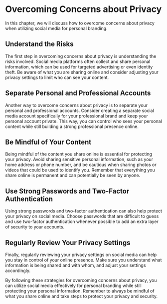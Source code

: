 Overcoming Concerns about Privacy
==========================================================================================

In this chapter, we will discuss how to overcome concerns about privacy when utilizing social media for personal branding.

Understand the Risks
--------------------

The first step in overcoming concerns about privacy is understanding the risks involved. Social media platforms often collect and share personal information, which can be used for targeted advertising or even identity theft. Be aware of what you are sharing online and consider adjusting your privacy settings to limit who can see your content.

Separate Personal and Professional Accounts
-------------------------------------------

Another way to overcome concerns about privacy is to separate your personal and professional accounts. Consider creating a separate social media account specifically for your professional brand and keep your personal account private. This way, you can control who sees your personal content while still building a strong professional presence online.

Be Mindful of Your Content
--------------------------

Being mindful of the content you share online is essential for protecting your privacy. Avoid sharing sensitive personal information, such as your home address or phone number, and be cautious when sharing photos or videos that could be used to identify you. Remember that everything you share online is permanent and can potentially be seen by anyone.

Use Strong Passwords and Two-Factor Authentication
--------------------------------------------------

Using strong passwords and two-factor authentication can also help protect your privacy on social media. Choose passwords that are difficult to guess and use two-factor authentication whenever possible to add an extra layer of security to your accounts.

Regularly Review Your Privacy Settings
--------------------------------------

Finally, regularly reviewing your privacy settings on social media can help you stay in control of your online presence. Make sure you understand what information is being shared and with whom, and adjust your settings accordingly.

By following these strategies for overcoming concerns about privacy, you can utilize social media effectively for personal branding while still protecting your personal information. Remember to always be mindful of what you share online and take steps to protect your privacy and security.
